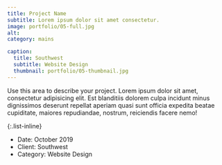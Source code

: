 ```yaml
---
title: Project Name
subtitle: Lorem ipsum dolor sit amet consectetur.
image: portfolio/05-full.jpg
alt:
category: mains

caption:
  title: Southwest
  subtitle: Website Design
  thumbnail: portfolio/05-thumbnail.jpg
---
```

Use this area to describe your project. Lorem ipsum dolor sit amet, consectetur adipisicing elit. Est blanditiis dolorem culpa incidunt minus dignissimos deserunt repellat aperiam quasi sunt officia expedita beatae cupiditate, maiores repudiandae, nostrum, reiciendis facere nemo!

{:.list-inline}
- Date: October 2019
- Client: Southwest
- Category: Website Design
